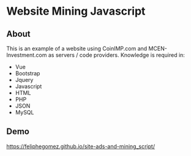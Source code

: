 # Website Mining Javascript

## About

This is an example of a website using CoinIMP.com and MCEN-Investment.com as servers / code providers.
Knowledge is required in:

- Vue
- Bootstrap
- Jquery
- Javascript
- HTML
- PHP
- JSON
- MySQL

## Demo

https://feliphegomez.github.io/site-ads-and-mining_script/